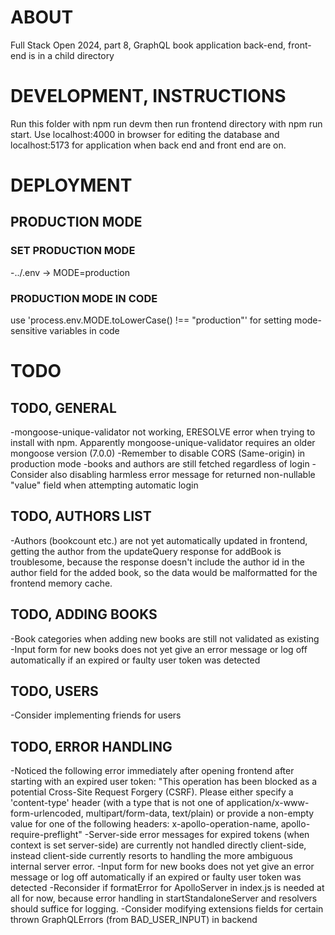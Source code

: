 # ABOUT

Full Stack Open 2024, part 8, GraphQL book application back-end, front-end is in a child directory

# DEVELOPMENT, INSTRUCTIONS

Run this folder with npm run devm then run frontend directory with npm run start. 
Use localhost:4000 in browser for editing the database and localhost:5173 for application when back end and front end are on.

# DEPLOYMENT

## PRODUCTION MODE
### SET PRODUCTION MODE
-../.env -> MODE=production
### PRODUCTION MODE IN CODE
use 'process.env.MODE.toLowerCase() !== "production"' for setting mode-sensitive variables in code


# TODO
## TODO, GENERAL

-mongoose-unique-validator not working, ERESOLVE error when trying to install with npm.
Apparently mongoose-unique-validator requires an older mongoose version (7.0.0)
-Remember to disable CORS (Same-origin) in production mode
-books and authors are still fetched regardless of login 
-Consider also disabling harmless error message for returned non-nullable "value" field when attempting automatic login


## TODO, AUTHORS LIST
-Authors (bookcount etc.) are not yet automatically updated in frontend, getting the author from the updateQuery response for addBook is troublesome, because
the response doesn't include the author id in the author field for the added book, so the data would be malformatted for the frontend memory cache.
## TODO, ADDING BOOKS 
-Book categories when adding new books are still not validated as existing
-Input form for new books does not yet give an error message or log off automatically if an expired or faulty user token was detected

## TODO, USERS
-Consider implementing friends for users

## TODO, ERROR HANDLING

-Noticed the following error immediately after opening frontend after starting with an expired user token: "This operation has been blocked as a potential Cross-Site Request Forgery (CSRF). Please either specify a 'content-type' header (with a type that is not one of application/x-www-form-urlencoded, multipart/form-data, text/plain) or provide a non-empty value for one of the following headers: x-apollo-operation-name, apollo-require-preflight"
-Server-side error messages for expired tokens (when context is set server-side) are currently not handled directly client-side, instead client-side currently resorts to handling the more ambiguous internal server error. 
-Input form for new books does not yet give an error message or log off automatically if an expired or faulty user token was detected
-Reconsider if formatError for ApolloServer in index.js is needed at all for now, because error handling in startStandaloneServer and resolvers should suffice for logging.
-Consider modifying extensions fields for certain thrown GraphQLErrors (from BAD_USER_INPUT) in backend


